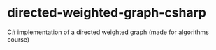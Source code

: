 # directed-weighted-graph-csharp
C# implementation of a directed weighted graph (made for algorithms course)
